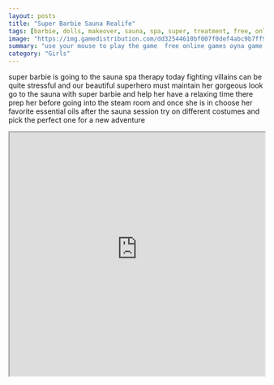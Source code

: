 ```yaml
---
layout: posts
title: "Super Barbie Sauna Realife"
tags: [barbie, dolls, makeover, sauna, spa, super, treatment, free, online, games, oyna, game, free, games, play, play, games]
image: "https://img.gamedistribution.com/dd32544610bf007f0def4abc9b7ff9ef.jpg"
summary: "use your mouse to play the game  free online games oyna game free games play play games"
category: "Girls"
---
```


super barbie is going to the sauna spa therapy today fighting villains can be quite stressful and our beautiful superhero must maintain her gorgeous look go to the sauna with super barbie and help her have a relaxing time there prep her before going into the steam room and once she is in choose her favorite essential oils after the sauna session try on different costumes and pick the perfect one for a new adventure

<iframe width="100%" height="480px;" src="https://flash.gamedistribution.com?game=dd32544610bf007f0def4abc9b7ff9ef"></iframe>